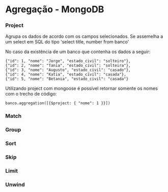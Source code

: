 # Agregação - MongoDB

### Project

Agrupa os dados de acordo com os campos selecionados.
Se assemelha a um select em SQL do tipo 'select title, number from banco'

No caso da existência de um banco que contenha os dados a seguir:

```
{"id": 1, "nome": "Jorge", "estado_civil": "solteiro"},
{"id": 2, "nome": "Tania", "estado_civil": "solteira"},
{"id": 3, "nome": "Augusto", "estado_civil": "casado"},
{"id": 4, "nome": "Katia", "estado_civil": "casada"},
{"id": 5, "nome": "Betania", "estado_civil": "casada"}
```

Utilizando project com mongoose é possível retornar somente os nomes com o trecho de código:

```
banco.aggregation([{$project: { "nome": 1 }}])
```

### Match

### Group

### Sort

### Skip

### Limit

### Unwind  